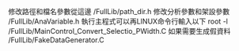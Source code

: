 修改路徑和檔名參數從這邊
  /FullLib/path_dir.h 
修改分析參數和架設參數
  /FullLib/AnaVariable.h
執行主程式可以再LINUX命令行輸入以下
  root -l /FullLib/MainControl_Convert_Selectio_PWidth.C
如果需要生成假資料
  /FullLib/FakeDataGenerator.C
